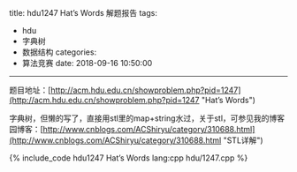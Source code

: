 title: hdu1247 Hat’s Words 解题报告
tags:
  - hdu
  - 字典树
  - 数据结构
categories:
  - 算法竞赛
date: 2018-09-16 10:50:00
---

题目地址：[http://acm.hdu.edu.cn/showproblem.php?pid=1247](http://acm.hdu.edu.cn/showproblem.php?pid=1247 "Hat’s Words")

字典树，但懒的写了，直接用stl里的map+string水过，关于stl，可参见我的博客园博客：[http://www.cnblogs.com/ACShiryu/category/310688.html](http://www.cnblogs.com/ACShiryu/category/310688.html "STL详解")

{% include_code hdu1247 Hat’s Words lang:cpp hdu/1247.cpp %}